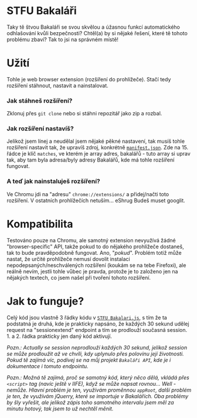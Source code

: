 # STFU Bakaláři
Taky tě štvou Bakaláři se svou skvělou a úžasnou funkcí automatického odhlašování kvůli bezpečnosti? Chtěl(a) by si nějaké řešení, které tě tohoto problému zbaví? Tak to jsi na správném místě!

# Užití
Tohle je web browser extension (rozšíření do prohlížeče). Stačí tedy rozšíření stáhnout, nastavit a nainstalovat.
### Jak stáhneš rozšíření?
Zklonuj přes `git clone` nebo si stáhni repozitář jako zip a rozbal.

### Jak rozšíření nastavíš?
Jelikož jsem línej a neudělal jsem nějaké pěkné nastavení, tak musíš tohle rozšíření nastavit tak, že upravíš zdroj, konkrétně [`manifest.json`](manifest.json). Zde na 15. řádce je klíč `matches`, ve kterém je array adres, bakalářů - tuto array si uprav tak, aby tam byla adresa/byly adresy Bakalářů, kde má tohle rozšíření fungovat.

### A teď jak nainstaluješ rozšíření?
Ve Chromu jdi na "adresu" `chrome://extensions/` a přidej/načti toto rozšíření. V ostatních prohlížečích netuším... eShrug Budeš muset googlit.

# Kompatibilita
Testováno pouze na Chromu, ale samotný extension nevyužívá žádné "browser-specific" API, takže pokud to do nějakého prohlížeče dostaneš, tak to bude pravděpodobně fungovat. Ano, "*pokud*". Problém totiž může nastat, že určité prohlížeče nemusí dovolit instalaci nepodepsaných/neschválených rozšíření (koukám se na tebe Firefoxi), ale reálně nevím, jestli tohle vůbec je pravda, protože je to založeno jen na nějakých textech, co jsem našel při tvoření tohoto rozšíření.

# Jak to funguje?
Celý kód jsou vlastně 3 řádky kódu v [`STFU Bakalari.js`](STFU%20Bakalari.js), s tím že ta podstatná je druhá, kde je prakticky napsáno, že každých 30 sekund udělej request na "sessionextend" endpoint a tím se prodlouží současná session. 1. a 2. řádka prakticky jen daný kód aktivují.

*Pozn.: Actually se session neprodlouží každých 30 sekund, jelikož session se může prodloužit až ve chvíli, kdy uplynulo přes polovinu její životnosti. Pokud tě zajímá víc, podívej se na můj projekt `Bakaláři API`, kde je i dokumentace i tomuto endpointu.*

*Pozn.: Možná tě zajímá, proč se samotný kód, který něco dělá, vkládá přes `<script>` tag (navíc ještě v IIFE), když se může napsat rovnou... Well - nemůže. Hlavní problém je ten, využívám proměnnou `appRoot`, další problém je ten, že využívám jQuerry, které se importuje v Bakalářích. Oba problémy by šly vyřešit, ale jelikož zápis toho samotného intervalu jsem měl za minutu hotový, tak jsem to už nechtěl měnit.*